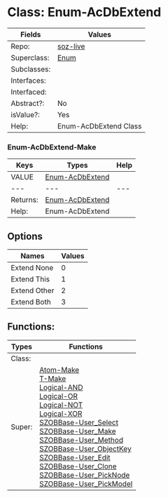 
# Class:	Enum-AcDbExtend

| Fields | Values |
| --------- | --------- |
| Repo: | [soz-live](/repos/soz-live.html) |
| Superclass: | [Enum](Enum.html) |
| Subclasses: |  |
| Interfaces: |  |
| Interfaced: |  |
| Abstract?: | No |
| isValue?: | Yes |
| Help: | Enum-AcDbExtend Class |

### Enum-AcDbExtend-Make

| Keys | Types | Help |
| --------- | --------- | --------- |
| VALUE | [Enum-AcDbExtend](Enum-AcDbExtend.html) |  |
| --- | --- | --- |
| Returns: | [Enum-AcDbExtend](Enum-AcDbExtend.html) |
| Help: | Enum-AcDbExtend |


## Options

| Names | Values |
| --------- | --------- |
| Extend None | 0 |
| Extend This | 1 |
| Extend Other | 2 |
| Extend Both | 3 |

## Functions:

| Types | Functions |
| --------- | --------- |
| Class: |  |
| Super: | [Atom-Make](Atom.html) <br> [T-Make](T.html) <br> [Logical-AND](Logical.html) <br> [Logical-OR](Logical.html) <br> [Logical-NOT](Logical.html) <br> [Logical-XOR](Logical.html) <br> [SZOBBase-User_Select](SZOBBase.html) <br> [SZOBBase-User_Make](SZOBBase.html) <br> [SZOBBase-User_Method](SZOBBase.html) <br> [SZOBBase-User_ObjectKey](SZOBBase.html) <br> [SZOBBase-User_Edit](SZOBBase.html) <br> [SZOBBase-User_Clone](SZOBBase.html) <br> [SZOBBase-User_PickNode](SZOBBase.html) <br> [SZOBBase-User_PickModel](SZOBBase.html) |


